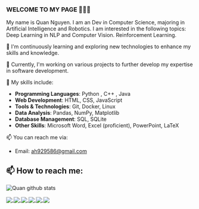 ### WELCOME TO MY PAGE 👋👋👋
My name is Quan Nguyen. I am an Dev in Computer Science, majoring in Artificial Intelligence and Robotics. I am interested in the following topics: Deep Learning in NLP and Computer Vision. Reinforcement Learning.<br>

🌱 I'm continuously learning and exploring new technologies to enhance my skills and knowledge.

🔭 Currently, I'm working on various projects to further develop my expertise in software development.

💼 My skills include:
- **Programming Languages**: Python , C++ , Java 
- **Web Development**: HTML, CSS, JavaScript
- **Tools & Technologies**: Git, Docker, Linux
- **Data Analysis**: Pandas, NumPy, Matplotlib
- **Database Management**: SQL, SQLite
- **Other Skills**: Microsoft Word, Excel (proficient), PowerPoint, LaTeX

📫 You can reach me via:
- Email: ah929586@gmail.com

## 📫 How to reach me: 

![Quan github stats](https://github-readme-stats-git-masterrstaa-rickstaa.vercel.app/api?username=quankaka11&show_icons=true&theme=tokyonight&hide=contribs,prs,issues)

<a href="https://github.com/quankaka11/PaintAll/">
  <!-- Change the `github-readme-stats.anuraghazra1.vercel.app` to `github-readme-stats.vercel.app`  -->
  <img align="center" src="https://github-readme-stats.anuraghazra1.vercel.app/api/pin/?username=quankaka11&repo=PaintAll&theme=radical" />
</a> 

<a href="https://github.com/quankaka11/BaiTapCuoiKi/">
  <!-- Change the `github-readme-stats.anuraghazra1.vercel.app` to `github-readme-stats.vercel.app`  -->
  <img align="center" src="https://github-readme-stats.anuraghazra1.vercel.app/api/pin/?username=quankaka11&repo=BaiTapCuoiKi&theme=merko" />
</a>

<a href="https://github.com/quankaka11/HappyNewYear/">
  <!-- Change the `github-readme-stats.anuraghazra1.vercel.app` to `github-readme-stats.vercel.app`  -->
  <img align="center" src="https://github-readme-stats.anuraghazra1.vercel.app/api/pin/?username=quankaka11&repo=HappyNewYear&theme=gruvbox" />
</a>    
<a href="https://github.com/quankaka11/AppProfile/">
  <!-- Change the `github-readme-stats.anuraghazra1.vercel.app` to `github-readme-stats.vercel.app`  -->
  <img align="center" src="https://github-readme-stats.anuraghazra1.vercel.app/api/pin/?username=quankaka11&repo=AppProfile&theme=dark" />
</a>

<a href="https://github.com/quankaka11/FloodMaze/">
  <!-- Change the `github-readme-stats.anuraghazra1.vercel.app` to `github-readme-stats.vercel.app`  -->
  <img align="center" src="https://github-readme-stats.anuraghazra1.vercel.app/api/pin/?username=quankaka11&repo=FloodMaze&theme=dark" />
</a>

<a href="https://github.com/quankaka11/Student-Management/">
  <!-- Change the `github-readme-stats.anuraghazra1.vercel.app` to `github-readme-stats.vercel.app`  -->
  <img align="center" src="https://github-readme-stats.anuraghazra1.vercel.app/api/pin/?username=quankaka11&repo=Student-Management&theme=dark" />
</a>

